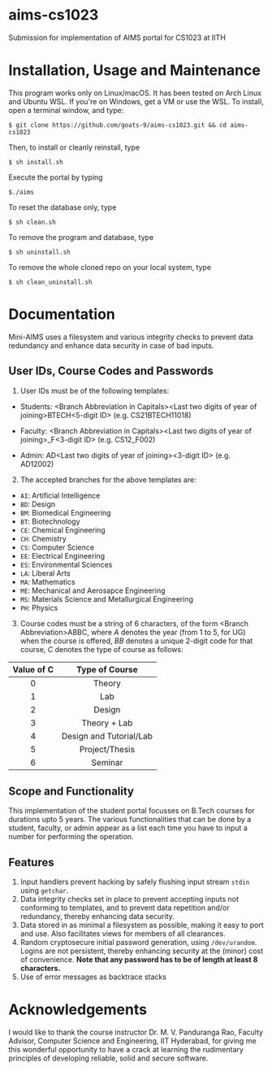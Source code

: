 # aims-cs1023
Submission for implementation of AIMS portal for CS1023 at IITH

# Installation, Usage and Maintenance
This program works only on Linux/macOS. It has been tested on Arch Linux and Ubuntu WSL. If you're on Windows, get a VM or use the WSL. To install, open a terminal window, and type:

`$ git clone https://github.com/goats-9/aims-cs1023.git && cd aims-cs1023`

Then, to install or cleanly reinstall, type

`$ sh install.sh`

Execute the portal by typing

`$./aims`

To reset the database only, type

`$ sh clean.sh`

To remove the program and database, type

`$ sh uninstall.sh`

To remove the whole cloned repo on your local system, type

`$ sh clean_uninstall.sh`

# Documentation
Mini-AIMS uses a filesystem and various integrity checks to prevent data redundancy and enhance data security in case of bad inputs. 

## User IDs, Course Codes and Passwords
1. User IDs must be of the following templates:

  * Students: \<Branch Abbreviation in Capitals\>\<Last two digits of year of joining\>BTECH\<5-digit ID\> (e.g. CS21BTECH11018)

  * Faculty: \<Branch Abbreviation in Capitals\>\<Last two digits of year of joining\>\_F\<3-digit ID\> (e.g. CS12\_F002)

  * Admin: AD\<Last two digits of year of joining\>\<3-digit ID\> (e.g. AD12002)
2. The accepted branches for the above templates are:
  * `AI`: Artificial Intelligence
  * `BD`: Design
  * `BM`: Biomedical Engineering
  * `BT`: Biotechnology
  * `CE`: Chemical Engineering
  * `CH`: Chemistry
  * `CS`: Computer Science
  * `EE`: Electrical Engineering
  * `ES`: Environmental Sciences
  * `LA`: Liberal Arts
  * `MA`: Mathematics
  * `ME`: Mechanical and Aerosapce Engineering
  * `MS`: Materials Science and Metallurgical Engineering
  * `PH`: Physics
3. Course codes must be a string of 6 characters, of the form \<Branch Abbreviation\>ABBC, where _A_ denotes the year (from 1 to 5, for UG) when the course is offered, _BB_ denotes a unique 2-digit code for that course, _C_ denotes the type of course as follows:
  
  Value of C | Type of Course
  :--------: | :------------:
  0          | Theory
  1          | Lab
  2          | Design
  3          | Theory + Lab
  4          | Design and Tutorial/Lab
  5          | Project/Thesis
  6          | Seminar
    
## Scope and Functionality
This implementation of the student portal focusses on B.Tech courses for durations upto 5 years. The various functionalities that can be done by a student, faculty, or admin appear as a list each time you have to input a number for performing the operation.

## Features
1. Input handlers prevent hacking by safely flushing input stream `stdin` using `getchar`.
2. Data integrity checks set in place to prevent accepting inputs not conforming to templates, and to prevent data repetition and/or redundancy, thereby enhancing data security.
3. Data stored in as minimal a filesystem as possible, making it easy to port and use. Also facilitates views for members of all clearances.
4. Random cryptosecure initial password generation, using `/dev/urandom`. Logins are not persistent, thereby enhancing security at the (minor) cost of convenience. **Note that any password has to be of length at least 8 characters.**
5. Use of error messages as backtrace stacks 

# Acknowledgements
I would like to thank the course instructor Dr. M. V. Panduranga Rao, Faculty Advisor, Computer Science and Engineering, IIT Hyderabad, for giving me this wonderful opportunity to have a crack at learning the rudimentary principles of developing reliable, solid and secure software.
